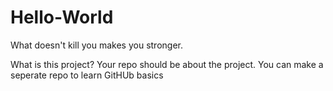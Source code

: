 # Hello-World
What doesn't kill you makes you stronger.

What is this project? Your repo should be about the project. You can make a seperate repo to learn GitHUb basics
